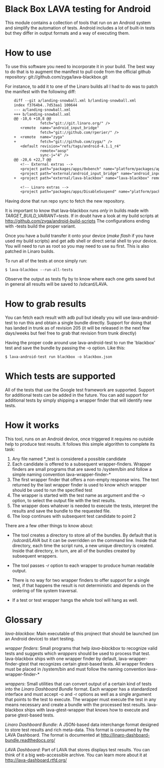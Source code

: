Black Box LAVA testing for Android
=================================

This module contains a collection of tools that run on an Android system and
simplify the automation of tests. Android includes a lot of built-in tests but
they differ in output formats and a way of executing them.

How to use
==========

To use this software you need to incorporate it in your build. The best way to
do that is to augment the manifest to pull code from the official github
repository: git://github.com/zyga/lava-blackbox.git

For instance, to add it to one of the Linaro builds all I had to do was to
patch the manifest with the following diff:

```diff
    diff --git a/landing-snowball.xml b/landing-snowball.xml
    index f3764b4..7d53aa1 100644
    --- a/landing-snowball.xml
    +++ b/landing-snowball.xml
    @@ -10,6 +10,8 @@
                fetch="git://git.linaro.org/" />
       <remote  name="android_input_bridge"
                fetch="git://github.com/rperier/" />
    +  <remote  name="zyga"
    +           fetch="git://github.com/zyga/" />
       <default revision="refs/tags/android-4.1.1_r4"
                remote="aosp"
                sync-j="4" />
    @@ -20,6 +22,7 @@
       <!-- External extras -->
       <project path="packages/apps/0xbench" name="platform/packages/apps/0xbench" revision="linaro-master" />
       <project path="external/android_input_bridge" name="android_input_bridge" remote="android_input_bridge" revision="master" />
    +  <project path="external/lava-blackbox" name="lava-blackbox" remote="zyga" revision="master" />
     
       <!-- Linaro extras -->
       <project path="packages/apps/DisableSuspend" name="platform/packages/apps/DisableSuspend" revision="master" />
```

Having done that run repo sync to fetch the new repository.

It is important to know that lava-blackbox runs _only_ in builds made with
*TARGET_BUILD_VARIANT=tests*. If in doubt have a look at my build scripts at
http://github.com/zyga/android-build-scripts The configurations ending with
-tests build the proper variant. 

Once you have a build transfer it onto your device (*make flash* if you have
used my build scripts) and get adb shell or direct serial shell to your device.
You will need to run as root so you may need to use su first. This is also
patched in Linaro builds.

To run all of the tests at once simply run:
    
    $ lava-blackbox --run-all-tests

Observe the output as tests fly by to know where each one gets saved but in
general all results will be saved to /sdcard/LAVA.

How to grab results
===================

You can fetch each result with adb pull but ideally you will use
lava-android-test to run this and obtain a single bundle directly. Support for
doing that has landed in trunk as of revision 205 (it will be released in the
next few days/weeks but feel free to grab that revision from trunk directly)

Having the proper code around  use lava-android-test to run the 'blackbox' test
and save the bundle by passing the -o option. Like this:

    $ lava-android-test run blackbox -o blackbox.json

Which tests are supported
=========================

All of the tests that use the Google test framework are supported. Support for
additional tests can be added in the future. You can add support for additional
tests by simply shipping a wrapper finder that will identify new tests.

How it works
============

This tool, runs on an Android device, once triggered it requires no outside
help to produce test results. It follows this simple algorithm to complete its
task:

 1. Any file named \*\_test is considered a possible candidate
 2. Each candidate is offered to a subsequent wrapper-finders. Wrapper finders
    are small programs that are saved to /system/bin and follow a simple naming
    convention lava-wrapper-finder-\*
 3. The first wrapper finder that offers a non-empty response wins. The text
    returned by the last wrapper finder is used to know which wrapper should be
    used to run the specified test
 4. The wrapper is started with the test name as argument and the *-o* option,
    to select the output file with the test results. 
 5. The wrapper does whatever is needed to execute the tests, interpret the
    results and save the bundle to the requested file.
 6. The loop continues with subsequent test candidate to point 2

There are a few other things to know about:

 * The tool creates a directory to store all of the bundles. By default that is
   */sdcard/LAVA* but it can be overridden on the command line. Inside that
   directory, each time the script runs, a new unique directory is created.
   Inside that directory, in turn, are all of the bundles created by subsequent
   wrappers.

 * The tool passes *-r* option to each wrapper to produce human readable output.
 
 * There is no way for two wrapper finders to offer support for a single test,
   if that happens the result is not deterministic and depends on the ordering
   of file system traversal.

 * If a test or test wrapper hangs the whole tool will hang as well.

Glossary
========

*lava-blackbox*: Main executable of this projnect that should be launched (on
an Android device) to start testing.

*wrapper finders*: Small programs that help *lava-blackbox* to recognize valid
tests and suggests which *wrappers* should be used to process that test.
lava-blackbox ships with one wrapper finder by default,
lava-wrapper-finder-gtest that recognizes certain gtest-based tests. All
wrapper finders must be placed in /system/bin and must follow the naming
convention lava-wrapper-finder-\*

*wrappers*: Small utilities that can convert output of a certain kind of tests
into the *Linaro Dashboard Bundle* format. Each wrapper has a standardized
interface and must accept -o and -r options as well as a single argument that
points to the test to execute. The wrapper must execute the test in any means
necessary and create a bundle with the processed test results.
lava-blackbox ships with lava-gtest-wrapper that knows how to execute
and parse gtest-based tests.

*Linaro Dashboard Bundle*: A JSON-based data interchange format designed to
store test results and rich meta-data. This format is consumed by the LAVA
Dashboard. The format is documented at
http://linaro-dashboard-bundle.readthedocs.org/

*LAVA Dashboard*: Part of LAVA that stores displays test results. You can think
of it a big web-accessible archive. You can learn more about it at
http://lava-dashboard.rtfd.org/
